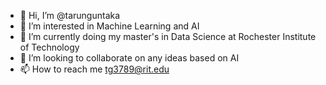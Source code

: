- 👋 Hi, I’m @tarunguntaka
- 👀 I’m interested in Machine Learning and AI 
- 🌱 I’m currently doing my master's in Data Science at Rochester Institute of Technology
- 💞️ I’m looking to collaborate on any ideas based on AI 
- 📫 How to reach me tg3789@rit.edu

<!---
tarunguntaka/tarunguntaka is a ✨ special ✨ repository because its `README.md` (this file) appears on your GitHub profile.
You can click the Preview link to take a look at your changes.
--->
